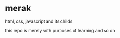 # merak
html, css, javascript and its childs

this repo is merely with purposes of learning and so on
